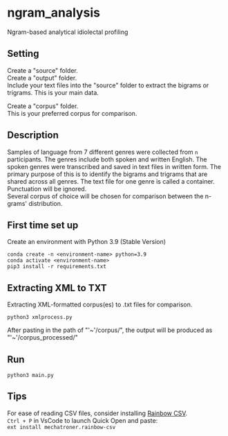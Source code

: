 # ngram_analysis
Ngram-based analytical idiolectal profiling

## Setting
Create a "source" folder. <br />
Create a "output" folder. <br />
Include your text files into the "source" folder to extract the bigrams or trigrams. This is your main data.<br />
<!-- Default files are generated with phi3:14b (93 participants x 7 genres). -->
Create a "corpus" folder. <br />
This is your preferred corpus for comparison.

## Description ##
Samples of language from 7 different genres were collected from `n` participants. The genres include both spoken and written English. The spoken genres were transcribed and saved in text files in written form.
The primary purpose of this is to identify the bigrams and trigrams that are shared across all genres. The text file for one genre is called a container. Punctuation will be ignored.<br />
Several corpus of choice will be chosen for comparison between the n-grams' distribution.

## First time set up
Create an environment with Python 3.9 (Stable Version)
```[bash]
conda create -n <environment-name> python=3.9
conda activate <environment-name>
pip3 install -r requirements.txt
```

## Extracting XML to TXT ##
Extracting XML-formatted corpus(es) to .txt files for comparison.
```[bash]
python3 xmlprocess.py
```
After pasting in the path of "'~'/corpus/", the output will be produced as "'~'/corpus_processed/"

## Run
```[bash]
python3 main.py
```

## Tips
For ease of reading CSV files, consider installing [Rainbow CSV](https://marketplace.visualstudio.com/items?itemName=mechatroner.rainbow-csv).<br />
``Ctrl + P`` in VsCode to launch Quick Open and paste:<br />
```ext install mechatroner.rainbow-csv``` 
